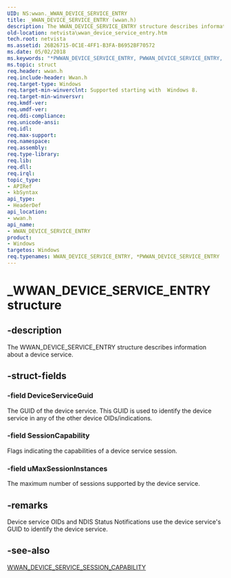 ```yaml
---
UID: NS:wwan._WWAN_DEVICE_SERVICE_ENTRY
title: _WWAN_DEVICE_SERVICE_ENTRY (wwan.h)
description: The WWAN_DEVICE_SERVICE_ENTRY structure describes information about a device service.
old-location: netvista\wwan_device_service_entry.htm
tech.root: netvista
ms.assetid: 26B26715-0C1E-4FF1-B3FA-B6952BF70572
ms.date: 05/02/2018
ms.keywords: "*PWWAN_DEVICE_SERVICE_ENTRY, PWWAN_DEVICE_SERVICE_ENTRY, PWWAN_DEVICE_SERVICE_ENTRY structure pointer [Network Drivers Starting with Windows Vista], WWAN_DEVICE_SERVICE_ENTRY, WWAN_DEVICE_SERVICE_ENTRY structure [Network Drivers Starting with Windows Vista], _WWAN_DEVICE_SERVICE_ENTRY, netvista.wwan_device_service_entry, wwan/PWWAN_DEVICE_SERVICE_ENTRY, wwan/WWAN_DEVICE_SERVICE_ENTRY"
ms.topic: struct
req.header: wwan.h
req.include-header: Wwan.h
req.target-type: Windows
req.target-min-winverclnt: Supported starting with  Windows 8.
req.target-min-winversvr: 
req.kmdf-ver: 
req.umdf-ver: 
req.ddi-compliance: 
req.unicode-ansi: 
req.idl: 
req.max-support: 
req.namespace: 
req.assembly: 
req.type-library: 
req.lib: 
req.dll: 
req.irql: 
topic_type:
- APIRef
- kbSyntax
api_type:
- HeaderDef
api_location:
- wwan.h
api_name:
- WWAN_DEVICE_SERVICE_ENTRY
product:
- Windows
targetos: Windows
req.typenames: WWAN_DEVICE_SERVICE_ENTRY, *PWWAN_DEVICE_SERVICE_ENTRY
---
```


# _WWAN_DEVICE_SERVICE_ENTRY structure


## -description


The WWAN_DEVICE_SERVICE_ENTRY structure describes information about a device service.


## -struct-fields




### -field DeviceServiceGuid

The GUID of the device service. This GUID is used to identify the device service in any of the other device OIDs/indications.


### -field SessionCapability

Flags indicating the capabilities of a device service session.


### -field uMaxSessionInstances

The maximum number of sessions supported by the device service.


## -remarks



Device service OIDs and NDIS Status Notifications use the device service's GUID to identify the device service.




## -see-also




<a href="https://docs.microsoft.com/windows-hardware/drivers/ddi/content/wwan/ne-wwan-_wwan_device_service_session_capability">WWAN_DEVICE_SERVICE_SESSION_CAPABILITY</a>
 

 


